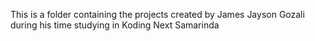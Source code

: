 This is a folder containing the projects created by James Jayson Gozali during his time studying in Koding Next Samarinda
